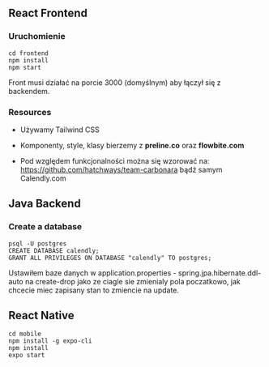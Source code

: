 ## React Frontend

### Uruchomienie

```
cd frontend
npm install
npm start
```

Front musi działać na porcie 3000 (domyślnym) aby łączył się z backendem.

### Resources

- Używamy Tailwind CSS

- Komponenty, style, klasy bierzemy z <b>preline.co</b> oraz <b>flowbite.com</b>

- Pod względem funkcjonalności można się wzorować na:
https://github.com/hatchways/team-carbonara
bądź samym Calendly.com

## Java Backend

### Create a database

```
psql -U postgres
CREATE DATABASE calendly;
GRANT ALL PRIVILEGES ON DATABASE "calendly" TO postgres;
```

Ustawiłem baze danych w application.properties - spring.jpa.hibernate.ddl-auto na create-drop jako ze ciagle sie zmienialy pola poczatkowo, jak chcecie miec zapisany stan to zmiencie na update.


## React Native
```
cd mobile
npm install -g expo-cli
npm install
expo start
```
